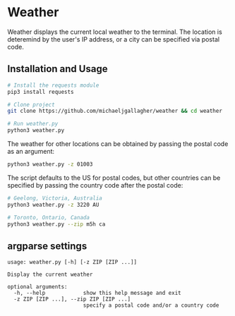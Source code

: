 # Weather

Weather displays the current local weather to the terminal. The location is deteremind by the user's IP address, or a city can be specified via postal code.

## Installation and Usage

```bash
# Install the requests module
pip3 install requests

# Clone project
git clone https://github.com/michaeljgallagher/weather && cd weather

# Run weather.py
python3 weather.py
```

The weather for other locations can be obtained by passing the postal code as an argument:

```bash
python3 weather.py -z 01003
```

The script defaults to the US for postal codes, but other countries can be specified by passing the country code after the postal code:

```bash
# Geelong, Victoria, Australia
python3 weather.py -z 3220 AU

# Toronto, Ontario, Canada
python3 weather.py --zip m5h ca
```

## argparse settings
```
usage: weather.py [-h] [-z ZIP [ZIP ...]]

Display the current weather

optional arguments:
  -h, --help            show this help message and exit
  -z ZIP [ZIP ...], --zip ZIP [ZIP ...]
                        specify a postal code and/or a country code
```